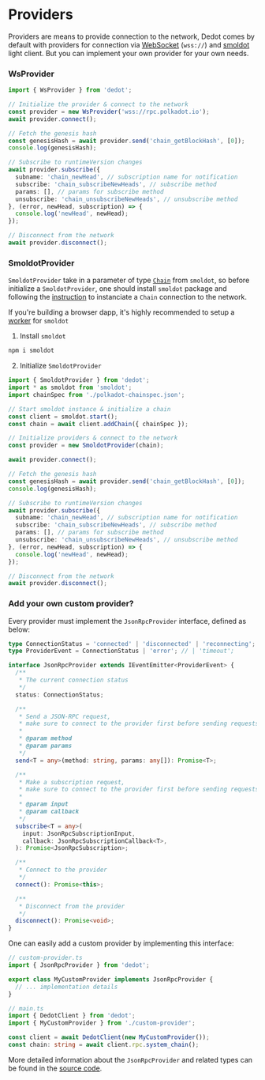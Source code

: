 # Providers

Providers are means to provide connection to the network, Dedot comes by default with providers for connection via [WebSocket](https://developer.mozilla.org/en-US/docs/Web/API/WebSockets\_API) (`wss://`) and [smoldot](https://www.npmjs.com/package/smoldot) light client. But you can implement your own provider for your own needs.

### WsProvider

```typescript
import { WsProvider } from 'dedot';

// Initialize the provider & connect to the network
const provider = new WsProvider('wss://rpc.polkadot.io');
await provider.connect();  

// Fetch the genesis hash 
const genesisHash = await provider.send('chain_getBlockHash', [0]); 
console.log(genesisHash);  

// Subscribe to runtimeVersion changes 
await provider.subscribe({
  subname: 'chain_newHead', // subscription name for notification
  subscribe: 'chain_subscribeNewHeads', // subscribe method
  params: [], // params for subscribe method
  unsubscribe: 'chain_unsubscribeNewHeads', // unsubscribe method
}, (error, newHead, subscription) => { 
  console.log('newHead', newHead);   
});  

// Disconnect from the network
await provider.disconnect();
```

### SmoldotProvider

`SmoldotProvider` take in a parameter of type [`Chain`](https://github.com/smol-dot/smoldot/blob/cde274e628e3f34cf05e1a73a46cf323b6702a94/wasm-node/javascript/src/public-types.ts#L127) from `smoldot`, so before initialize a `SmoldotProvider`, one should install `smoldot` package and following the [instruction](https://github.com/smol-dot/smoldot/tree/main/wasm-node/javascript#example) to instanciate a `Chain` connection to the network.

If you're building a browser dapp, it's highly recommended to setup a [worker](https://github.com/smol-dot/smoldot/tree/main/wasm-node/javascript#usage-with-a-worker) for `smoldot`

1. Install `smoldot`

```sh
npm i smoldot
```

2. Initialize `SmoldotProvider`

```typescript
import { SmoldotProvider } from 'dedot';
import * as smoldot from 'smoldot';
import chainSpec from './polkadot-chainspec.json';

// Start smoldot instance & initialize a chain
const client = smoldot.start();
const chain = await client.addChain({ chainSpec });

// Initialize providers & connect to the network
const provider = new SmoldotProvider(chain);

await provider.connect();  

// Fetch the genesis hash 
const genesisHash = await provider.send('chain_getBlockHash', [0]); 
console.log(genesisHash);  

// Subscribe to runtimeVersion changes 
await provider.subscribe({
  subname: 'chain_newHead', // subscription name for notification
  subscribe: 'chain_subscribeNewHeads', // subscribe method
  params: [], // params for subscribe method
  unsubscribe: 'chain_unsubscribeNewHeads', // unsubscribe method
}, (error, newHead, subscription) => { 
  console.log('newHead', newHead);   
});  

// Disconnect from the network
await provider.disconnect();
```

### Add your own custom provider?

Every provider must implement the `JsonRpcProvider` interface, defined as below:

```typescript
type ConnectionStatus = 'connected' | 'disconnected' | 'reconnecting';
type ProviderEvent = ConnectionStatus | 'error'; // | 'timeout';

interface JsonRpcProvider extends IEventEmitter<ProviderEvent> {
  /**
   * The current connection status
   */
  status: ConnectionStatus;

  /**
   * Send a JSON-RPC request,
   * make sure to connect to the provider first before sending requests
   *
   * @param method
   * @param params
   */
  send<T = any>(method: string, params: any[]): Promise<T>;

  /**
   * Make a subscription request,
   * make sure to connect to the provider first before sending requests
   *
   * @param input
   * @param callback
   */
  subscribe<T = any>(
    input: JsonRpcSubscriptionInput,
    callback: JsonRpcSubscriptionCallback<T>,
  ): Promise<JsonRpcSubscription>;

  /**
   * Connect to the provider
   */
  connect(): Promise<this>;

  /**
   * Disconnect from the provider
   */
  disconnect(): Promise<void>;
}
```

One can easily add a custom provider by implementing this interface:

```typescript
// custom-provider.ts
import { JsonRpcProvider } from 'dedot';

export class MyCustomProvider implements JsonRpcProvider {
  // ... implementation details
}

// main.ts
import { DedotClient } from 'dedot';
import { MyCustomProvider } from './custom-provider';

const client = await DedotClient(new MyCustomProvider());
const chain: string = await client.rpc.system_chain();
```

More detailed information about the `JsonRpcProvider` and related types can be found in the [source code](https://github.com/dedotdev/dedot/blob/48d6bec5cfd0e663558b4b1ba02a4ed826e2abb3/packages/providers/src/types.ts#L38).
